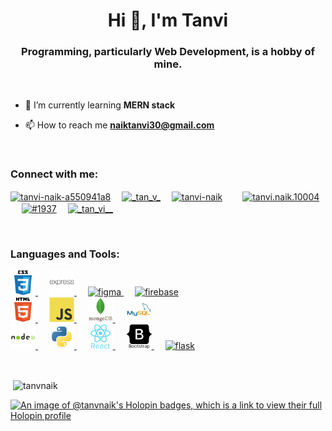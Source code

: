 <h1 align="center">Hi 👋, I'm Tanvi</h1>
<h3 align="center">Programming, particularly Web Development, is a hobby of mine.</h3>
<br/>

- 🌱 I’m currently learning **MERN stack**

- 📫 How to reach me **naiktanvi30@gmail.com**
<br />
<h3 align="left">Connect with me:</h3>
<p align="left">
 <a href="https://linkedin.com/in/tanvi-naik-a550941a8" target="blank"><img align="center" src="https://raw.githubusercontent.com/rahuldkjain/github-profile-readme-generator/master/src/images/icons/Social/linked-in-alt.svg" alt="tanvi-naik-a550941a8" height="30" width="40" /></a>&emsp;
<a href="https://twitter.com/_tan_v_" target="blank"><img align="center" src="https://raw.githubusercontent.com/rahuldkjain/github-profile-readme-generator/master/src/images/icons/Social/twitter.svg" alt="_tan_v_" height="30" width="40" /></a>&emsp;
<a href="https://stackoverflow.com/users/14151084/tanvi-naik" target="blank"><img align="center" src="https://raw.githubusercontent.com/rahuldkjain/github-profile-readme-generator/master/src/images/icons/Social/stack-overflow.svg" alt="tanvi-naik" height="30" width="40" /></a>&emsp;&emsp;
<a href="https://fb.com/tanvi.naik.10004" target="blank"><img align="center" src="https://raw.githubusercontent.com/rahuldkjain/github-profile-readme-generator/master/src/images/icons/Social/facebook.svg" alt="tanvi.naik.10004" height="30" width="40" /></a>&emsp;
<a href="https://discord.gg/#1937" target="blank"><img align="center" src="https://raw.githubusercontent.com/rahuldkjain/github-profile-readme-generator/master/src/images/icons/Social/discord.svg" alt="#1937" height="30" width="40" /></a>&emsp;
<a href="https://instagram.com/___tanv___" target="blank"><img align="center" src="https://raw.githubusercontent.com/rahuldkjain/github-profile-readme-generator/master/src/images/icons/Social/instagram.svg" alt="_tan_vi__" height="30" width="40" /></a>
</p>
<br/>
<h3 align="left">Languages and Tools:</h3>
<p align="left"> 
  <a href="https://www.w3schools.com/css/" target="_blank">
    <img src="https://raw.githubusercontent.com/devicons/devicon/master/icons/css3/css3-original-wordmark.svg" alt="css3" width="40" height="40"/> 
  </a> &emsp;
  <a href="https://expressjs.com" target="_blank"> 
    <img src="https://raw.githubusercontent.com/devicons/devicon/master/icons/express/express-original-wordmark.svg" alt="express" width="40" height="40"/> 
  </a>&emsp;
  <a href="https://www.figma.com/" target="_blank">
    <img src="https://www.vectorlogo.zone/logos/figma/figma-icon.svg" alt="figma" width="40" height="40"/>
  </a> &emsp;
  <a href="https://firebase.google.com/" target="_blank"> 
    <img src="https://www.vectorlogo.zone/logos/firebase/firebase-icon.svg" alt="firebase" width="40" height="40"/> 
  </a><br /> 
  <a href="https://www.w3.org/html/" target="_blank">
    <img src="https://raw.githubusercontent.com/devicons/devicon/master/icons/html5/html5-original-wordmark.svg" alt="html5" width="40" height="40"/>
  </a> &emsp;
  <a href="https://developer.mozilla.org/en-US/docs/Web/JavaScript" target="_blank"> 
    <img src="https://raw.githubusercontent.com/devicons/devicon/master/icons/javascript/javascript-original.svg" alt="javascript" width="40" height="40"/>
  </a>  &emsp;
  <a href="https://www.mongodb.com/" target="_blank"> 
    <img src="https://raw.githubusercontent.com/devicons/devicon/master/icons/mongodb/mongodb-original-wordmark.svg" alt="mongodb" width="40" height="40"/> 
  </a>&emsp;
  <a href="https://www.mysql.com/" target="_blank"> 
    <img src="https://raw.githubusercontent.com/devicons/devicon/master/icons/mysql/mysql-original-wordmark.svg" alt="mysql" width="40" height="40"/>
  </a> <br />
  <a href="https://nodejs.org" target="_blank">
    <img src="https://raw.githubusercontent.com/devicons/devicon/master/icons/nodejs/nodejs-original-wordmark.svg" alt="nodejs" width="40" height="40"/> 
  </a>&emsp;
  <a href="https://www.python.org" target="_blank">
    <img src="https://raw.githubusercontent.com/devicons/devicon/master/icons/python/python-original.svg" alt="python" width="40" height="40"/>
  </a> &emsp;
  <a href="https://reactjs.org/" target="_blank"> 
    <img src="https://raw.githubusercontent.com/devicons/devicon/master/icons/react/react-original-wordmark.svg" alt="react" width="40" height="40"/> 
  </a> &emsp;
   <a href="https://getbootstrap.com" target="_blank" rel="noreferrer">
     <img src="https://raw.githubusercontent.com/devicons/devicon/master/icons/bootstrap/bootstrap-plain-wordmark.svg" alt="bootstrap" width="40" height="40"/>
  </a> &emsp;
  <a href="https://flask.palletsprojects.com/" target="_blank" rel="noreferrer"> 
    <img src="https://www.vectorlogo.zone/logos/pocoo_flask/pocoo_flask-icon.svg" alt="flask" width="40" height="40"/>
  </a> 
</p>
<br />
<p>&nbsp;<img align="center" src="https://github-readme-stats.vercel.app/api?username=tanvnaik&show=prs_merged,prs_merged_percentage&theme=omni&show_icons=true" alt="tanvnaik" /></p>

<p>
   <a href="https://www.holopin.io/@tanvnaik" target="_blank">

 <img align="center" src="https://holopin.me/tanvnaik" alt="An image of @tanvnaik's Holopin badges, which is a link to view their full Holopin profile" />
 </a>
</p>

